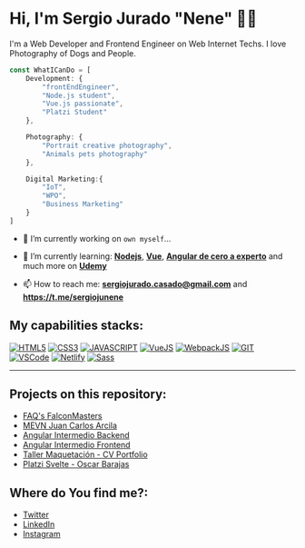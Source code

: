# Hi, I'm Sergio Jurado "Nene" 👋🏽

I'm a Web Developer and Frontend Engineer on Web Internet Techs. I love Photography of Dogs and People.

```js
const WhatICanDo = [ 
    Development: {
        "frontEndEngineer", 
        "Node.js student",
        "Vue.js passionate",
        "Platzi Student"
    },

    Photography: {
        "Portrait creative photography",
        "Animals pets photography"
    },

    Digital Marketing:{
        "IoT",
        "WPO",
        "Business Marketing"
    }
]
```

- 🔭 I’m currently working on `own myself`...

- 🌱 I’m currently learning: **[Nodejs](https://nodejs.org)**, **[Vue](https//escuelavue.es)**, **[Angular de cero a experto](https://www.udemy.com/course/angular-2-fernando-herrera/)** and much more on **[Udemy](https://www.udemy.com/home/my-courses/learning/)**

- 📫 How to reach me: **<sergiojurado.casado@gmail.com>** and **https://t.me/sergiojunene**


## My capabilities stacks:

[![HTML5](https://img.shields.io/badge/-HTML5-%23E44D27?style=flat-square&logo=html5&logoColor=ffffff)](https://html5.com) [![CSS3](https://img.shields.io/badge/-CSS3-%231572B6?style=flat-square&logo=css3)](https://css3.org) [![JAVASCRIPT](https://img.shields.io/badge/-JavaScript-%23F7DF1C?style=flat-square&logo=javascript&logoColor=000000&labelColor=%23F7DF1C&color=%23FFCE5A)](https://ecmascript.org) [![VueJS](https://img.shields.io/badge/-Vue.js-%232c3e50?style=flat-square&logo=Vue.js)](https://vuejs.org) [![WebpackJS](https://img.shields.io/badge/-Webpack-%232C3A42?style=flat-square&logo=webpack)](https://webpack.js.org) [![GIT](https://img.shields.io/badge/-Git-%23F05032?style=flat-square&logo=git&logoColor=%23ffffff)](https://git-scm.com) [![VSCode](https://img.shields.io/badge/-VSCode-%23007ACC?style=flat-square&logo=visual-studio-code)](https://code.visualstudio.com) [![Netlify](https://img.shields.io/badge/-Netlify-%2300C7B7?style=flat-square&logo=netlify&logoColor=ffffff)](https://netlify.com) [![Sass](https://img.shields.io/badge/-Sass-%23CC6699?style=flat-square&logo=sass&logoColor=ffffff)](https://sass-lang.com)


----

## Projects on this repository:

* [FAQ's FalconMasters](./faq-page)
* [MEVN Juan Carlos Arcila](./mevn-jca)
* [Angular Intermedio Backend](./ng-int-backend)
* [Angular Intermedio Frontend](./ng-int-frontend)
* [Taller Maquetación - CV Portfolio](./portfolio-jonmircha)
* [Platzi Svelte - Oscar Barajas](./svelte-platzi)

## Where do You find me?:

* [Twitter](https://twitter.com/sergiojunene)
* [LinkedIn](https://www.linkedin.com/in/sergiojunene/)
* [Instagram](https://www.instagram.com/sergiojunene/)

